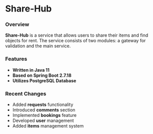 # Share-Hub

### Overview
**Share-Hub** is a service that allows users to share their items and find objects for rent. 
The service consists of two modules: a gateway for validation and the main service.

### Features
- **Written in Java 11**
- **Based on Spring Boot 2.7.18**
- **Utilizes PostgreSQL Database**

### Recent Changes
- Added **requests** functionality
- Introduced **comments** section
- Implemented **bookings** feature
- Developed **user** management
- Added **items** management system